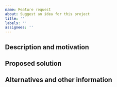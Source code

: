 ```yaml
---
name: Feature request
about: Suggest an idea for this project
title: ''
labels: ''
assignees: ''
---
```


## Description and motivation

<!-- A clear and concise description of the proposed feature, and the motivation for the feature. -->

## Proposed solution

<!-- A clear and concise description of what you want to happen. -->

## Alternatives and other information

<!-- A clear and concise description of any alternative solutions or features you've considered. -->
